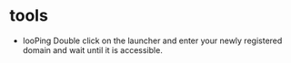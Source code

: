 # tools

* looPing
Double click on the launcher and enter your newly registered domain and wait until it is accessible.
